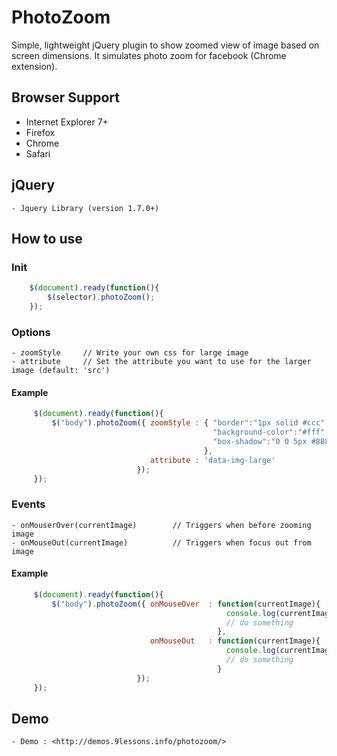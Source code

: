 # PhotoZoom

Simple, lightweight jQuery plugin to show zoomed view of image based on screen dimensions. It simulates photo zoom for facebook (Chrome extension).

## Browser Support

 - Internet Explorer 7+
 - Firefox
 - Chrome
 - Safari

## jQuery

	- Jquery Library (version 1.7.0+)

## How to use

### Init

```javascript
    $(document).ready(function(){
        $(selector).photoZoom();
    });
```
### Options

    - zoomStyle     // Write your own css for large image
    - attribute     // Set the attribute you want to use for the larger image (default: 'src')

#### Example

```javascript
     $(document).ready(function(){
         $("body").photoZoom({ zoomStyle : { "border":"1px solid #ccc",
                                             "background-color":"#fff",
                                             "box-shadow":"0 0 5px #888"
                                           },
                               attribute : 'data-img-large'
                            });
     });
```

### Events

    - onMouserOver(currentImage)        // Triggers when before zooming image
    - onMouseOut(currentImage)          // Triggers when focus out from image

#### Example

```javascript
     $(document).ready(function(){
         $("body").photoZoom({ onMouseOver  : function(currentImage){
                                                console.log(currentImage);
                                                // do something
                                              },
                               onMouseOut   : function(currentImage){
                                                console.log(currentImage);
                                                // do something
                                              }
                            });
     });
```
## Demo

    - Demo : <http://demos.9lessons.info/photozoom/>
